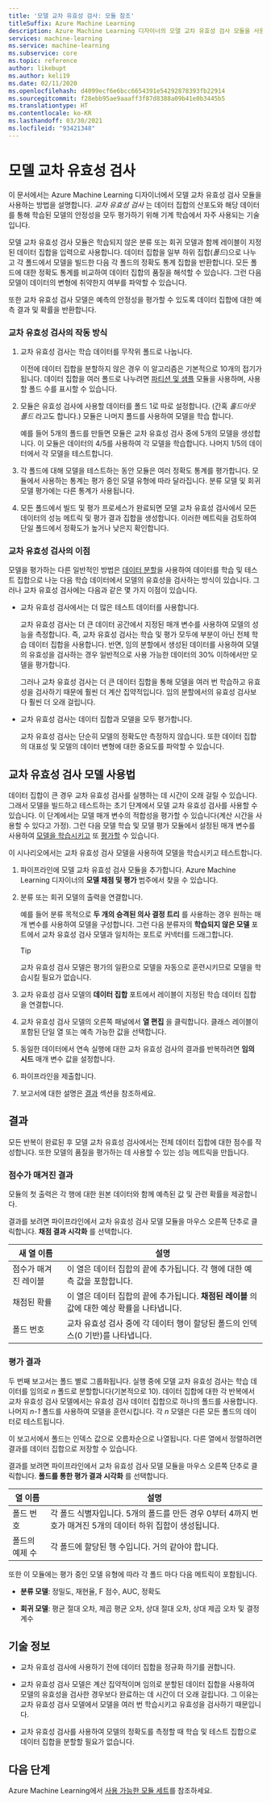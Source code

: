```yaml
---
title: '모델 교차 유효성 검사: 모듈 참조'
titleSuffix: Azure Machine Learning
description: Azure Machine Learning 디자이너의 모델 교차 유효성 검사 모듈을 사용하여 분류 또는 회귀 모델에 대한 매개 변수 예상치를 교차 유효성 검사합니다.
services: machine-learning
ms.service: machine-learning
ms.subservice: core
ms.topic: reference
author: likebupt
ms.author: keli19
ms.date: 02/11/2020
ms.openlocfilehash: d4099ecf6e6bcc6654391e54292878393fb22914
ms.sourcegitcommit: f28ebb95ae9aaaff3f87d8388a09b41e0b3445b5
ms.translationtype: HT
ms.contentlocale: ko-KR
ms.lasthandoff: 03/30/2021
ms.locfileid: "93421348"
---
```

# <a name="cross-validate-model"></a>모델 교차 유효성 검사

이 문서에서는 Azure Machine Learning 디자이너에서 모델 교차 유효성 검사 모듈을 사용하는 방법을 설명합니다. *교차 유효성 검사* 는 데이터 집합의 산포도와 해당 데이터를 통해 학습된 모델의 안정성을 모두 평가하기 위해 기계 학습에서 자주 사용되는 기술입니다.  

모델 교차 유효성 검사 모듈은 학습되지 않은 분류 또는 회귀 모델과 함께 레이블이 지정된 데이터 집합을 입력으로 사용합니다. 데이터 집합을 일부 하위 집합(*폴드*)으로 나누고 각 폴드에서 모델을 빌드한 다음 각 폴드의 정확도 통계 집합을 반환합니다. 모든 폴드에 대한 정확도 통계를 비교하여 데이터 집합의 품질을 해석할 수 있습니다. 그런 다음 모델이 데이터의 변형에 취약한지 여부를 파악할 수 있습니다.  

또한 교차 유효성 검사 모델은 예측의 안정성을 평가할 수 있도록 데이터 집합에 대한 예측 결과 및 확률을 반환합니다.  

### <a name="how-cross-validation-works"></a>교차 유효성 검사의 작동 방식

1. 교차 유효성 검사는 학습 데이터를 무작위 폴드로 나눕니다. 

   이전에 데이터 집합을 분할하지 않은 경우 이 알고리즘은 기본적으로 10개의 접기가 됩니다. 데이터 집합을 여러 폴드로 나누려면 [파티션 및 샘플](partition-and-sample.md) 모듈을 사용하며, 사용할 폴드 수를 표시할 수 있습니다.  

2.  모듈은 유효성 검사에 사용할 데이터를 폴드 1로 따로 설정합니다. (간혹 *홀드아웃 폴드* 라고도 합니다.) 모듈은 나머지 폴드를 사용하여 모델을 학습 합니다. 

    예를 들어 5개의 폴드를 만들면 모듈은 교차 유효성 검사 중에 5개의 모델을 생성합니다. 이 모듈은 데이터의 4/5를 사용하여 각 모델을 학습합니다. 나머지 1/5의 데이터에서 각 모델을 테스트합니다.  

3.  각 폴드에 대해 모델을 테스트하는 동안 모듈은 여러 정확도 통계를 평가합니다. 모듈에서 사용하는 통계는 평가 중인 모델 유형에 따라 달라집니다. 분류 모델 및 회귀 모델 평가에는 다른 통계가 사용됩니다.  

4.  모든 폴드에서 빌드 및 평가 프로세스가 완료되면 모델 교차 유효성 검사에서 모든 데이터의 성능 메트릭 및 평가 결과 집합을 생성합니다. 이러한 메트릭을 검토하여 단일 폴드에서 정확도가 높거나 낮은지 확인합니다. 

### <a name="advantages-of-cross-validation"></a>교차 유효성 검사의 이점

모델을 평가하는 다른 일반적인 방법은 [데이터 분할](split-data.md)을 사용하여 데이터를 학습 및 테스트 집합으로 나눈 다음 학습 데이터에서 모델의 유효성을 검사하는 방식이 있습니다. 그러나 교차 유효성 검사에는 다음과 같은 몇 가지 이점이 있습니다.  

-   교차 유효성 검사에서는 더 많은 테스트 데이터를 사용합니다.

    교차 유효성 검사는 더 큰 데이터 공간에서 지정된 매개 변수를 사용하여 모델의 성능을 측정합니다. 즉, 교차 유효성 검사는 학습 및 평가 모두에 부분이 아닌 전체 학습 데이터 집합을 사용합니다. 반면, 임의 분할에서 생성된 데이터를 사용하여 모델의 유효성을 검사하는 경우 일반적으로 사용 가능한 데이터의 30% 이하에서만 모델을 평가합니다.  

    그러나 교차 유효성 검사는 더 큰 데이터 집합을 통해 모델을 여러 번 학습하고 유효성을 검사하기 때문에 훨씬 더 계산 집약적입니다. 임의 분할에서의 유효성 검사보다 훨씬 더 오래 걸립니다.  

-   교차 유효성 검사는 데이터 집합과 모델을 모두 평가합니다.

    교차 유효성 검사는 단순히 모델의 정확도만 측정하지 않습니다. 또한 데이터 집합의 대표성 및 모델의 데이터 변형에 대한 중요도를 파악할 수 있습니다.  

## <a name="how-to-use-cross-validate-model"></a>교차 유효성 검사 모델 사용법

데이터 집합이 큰 경우 교차 유효성 검사를 실행하는 데 시간이 오래 걸릴 수 있습니다.  그래서 모델을 빌드하고 테스트하는 초기 단계에서 모델 교차 유효성 검사를 사용할 수 있습니다. 이 단계에서는 모델 매개 변수의 적합성을 평가할 수 있습니다(계산 시간을 사용할 수 있다고 가정). 그런 다음 모델 학습 및 모델 평가 모듈에서 설정된 매개 변수를 사용하여 [모델을 학습시키고](train-model.md) 또 [평가할](evaluate-model.md) 수 있습니다.

이 시나리오에서는 교차 유효성 검사 모델을 사용하여 모델을 학습시키고 테스트합니다.

1. 파이프라인에 모델 교차 유효성 검사 모듈을 추가합니다. Azure Machine Learning 디자이너의 **모델 채점 및 평가** 범주에서 찾을 수 있습니다. 

2. 분류 또는 회귀 모델의 출력을 연결합니다. 

    예를 들어 분류 목적으로 **두 개의 승격된 의사 결정 트리** 를 사용하는 경우 원하는 매개 변수를 사용하여 모델을 구성합니다. 그런 다음 분류자의 **학습되지 않은 모델** 포트에서 교차 유효성 검사 모델과 일치하는 포트로 커넥터를 드래그합니다. 

    > [!TIP] 
    > 교차 유효성 검사 모델은 평가의 일환으로 모델을 자동으로 훈련시키므로 모델을 학습시킬 필요가 없습니다.  
3.  교차 유효성 검사 모델의 **데이터 집합** 포트에서 레이블이 지정된 학습 데이터 집합을 연결합니다.  

4.  교차 유효성 검사 모델의 오른쪽 패널에서 **열 편집** 을 클릭합니다. 클래스 레이블이 포함된 단일 열 또는 예측 가능한 값을 선택합니다. 

5. 동일한 데이터에서 연속 실행에 대한 교차 유효성 검사의 결과를 반복하려면 **임의 시드** 매개 변수 값을 설정합니다.  

6. 파이프라인을 제출합니다.

7. 보고서에 대한 설명은 [결과](#results) 섹션을 참조하세요.

## <a name="results"></a>결과

모든 반복이 완료된 후 모델 교차 유효성 검사에서는 전체 데이터 집합에 대한 점수를 작성합니다. 또한 모델의 품질을 평가하는 데 사용할 수 있는 성능 메트릭을 만듭니다.

### <a name="scored-results"></a>점수가 매겨진 결과

모듈의 첫 출력은 각 행에 대한 원본 데이터와 함께 예측된 값 및 관련 확률을 제공합니다. 

결과를 보려면 파이프라인에서 교차 유효성 검사 모델 모듈을 마우스 오른쪽 단추로 클릭합니다. **채점 결과 시각화** 를 선택합니다.

| 새 열 이름      | 설명                              |
| -------------------- | ---------------------------------------- |
| 점수가 매겨진 레이블        | 이 열은 데이터 집합의 끝에 추가됩니다. 각 행에 대한 예측 값을 포함합니다. |
| 채점된 확률 | 이 열은 데이터 집합의 끝에 추가됩니다. **채점된 레이블** 의 값에 대한 예상 확률을 나타냅니다. |
| 폴드 번호          | 교차 유효성 검사 중에 각 데이터 행이 할당된 폴드의 인덱스(0 기반)를 나타냅니다. |

 ### <a name="evaluation-results"></a>평가 결과

두 번째 보고서는 폴드 별로 그룹화됩니다. 실행 중에 모델 교차 유효성 검사는 학습 데이터를 임의로 *n* 폴드로 분할합니다(기본적으로 10). 데이터 집합에 대한 각 반복에서 교차 유효성 검사 모델에서는 유효성 검사 데이터 집합으로 하나의 폴드를 사용합니다. 나머지 *n-1* 폴드를 사용하여 모델을 훈련시킵니다. 각 *n* 모델은 다른 모든 폴드의 데이터로 테스트됩니다.

이 보고서에서 폴드는 인덱스 값으로 오름차순으로 나열됩니다.  다른 열에서 정렬하려면 결과를 데이터 집합으로 저장할 수 있습니다.

결과를 보려면 파이프라인에서 교차 유효성 검사 모델 모듈을 마우스 오른쪽 단추로 클릭합니다. **폴드를 통한 평가 결과 시각화** 를 선택합니다.


|열 이름| 설명|
|----|----|
|폴드 번호| 각 폴드 식별자입니다. 5개의 폴드를 만든 경우 0부터 4까지 번호가 매겨진 5개의 데이터 하위 집합이 생성됩니다.
|폴드의 예제 수|각 폴드에 할당된 행 수입니다. 거의 같아야 합니다. |


또한 이 모듈에는 평가 중인 모델 유형에 따라 각 폴드 마다 다음 메트릭이 포함됩니다. 

+ **분류 모델**: 정밀도, 재현율, F 점수, AUC, 정확도  

+ **회귀 모델**: 평균 절대 오차, 제곱 평균 오차, 상대 절대 오차, 상대 제곱 오차 및 결정 계수


## <a name="technical-notes"></a>기술 정보  

+ 교차 유효성 검사에 사용하기 전에 데이터 집합을 정규화 하기를 권합니다. 

+ 교차 유효성 검사 모델은 계산 집약적이며 임의로 분할된 데이터 집합을 사용하여 모델의 유효성을 검사한 경우보다 완료하는 데 시간이 더 오래 걸립니다. 그 이유는 교차 유효성 검사 모델에서 모델을 여러 번 학습시키고 유효성을 검사하기 때문입니다.

+ 교차 유효성 검사를 사용하여 모델의 정확도를 측정할 때 학습 및 테스트 집합으로 데이터 집합을 분할할 필요가 없습니다. 


## <a name="next-steps"></a>다음 단계

Azure Machine Learning에서 [사용 가능한 모듈 세트](module-reference.md)를 참조하세요. 

